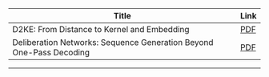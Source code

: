 | Title  | Link     |
|-------------|--------|
|D2KE: From Distance to Kernel and Embedding | [PDF](https://arxiv.org/abs/1802.04956)|
|Deliberation Networks: Sequence Generation Beyond One-Pass Decoding | [PDF](https://papers.nips.cc/paper/6775-deliberation-networks-sequence-generation-beyond-one-pass-decoding.pdf)|
---------------------------------------------------------------------------------------


